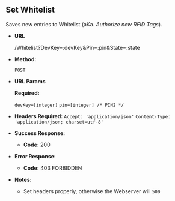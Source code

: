 **Set Whitelist**
----

Saves new entries to Whitelist (aKa. _Authorize new RFID Tags_).

* **URL**

  /Whitelist?DevKey=:devKey&Pin=:pin&State=:state

* **Method:**
  
  `POST`
  
*  **URL Params**

   **Required:**
 
   `devKey=[integer]`
   `pin=[integer] /* PIN2 */`              
* **Headers**
  **Required:**
  `Accept: 'application/json'`
  `Content-Type: 'application/json; charset=utf-8'`


* **Success Response:**
  
  * **Code:** 200 <br />
  
* **Error Response:**

  * **Code:** 403 FORBIDDEN

* **Notes:**

    * Set headers properly, otherwise the Webserver will `500`


